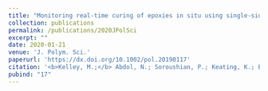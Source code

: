 ```yaml
---
title: "Monitoring real‐time curing of epoxies in situ using single‐sided NMR"
collection: publications
permalink: /publications/2020JPolSci
excerpt: ""
date: 2020-01-21
venue: 'J. Polym. Sci.'
paperurl: 'https://dx.doi.org/10.1002/pol.20190117'
citation: '<b>Kelley, M.;</b> Abdol, N.; Soroushian, P.; Keating, K.; Balachandra, A. M.; Meldrum, T. <i>J. Polym. Sci.</i> <b>2020,</b> <i>58,</i> 616–623.'
pubind: "17"
---
```

